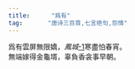 ```yaml
---
title:      "爲有"
tag:       "唐诗三百首,七言绝句,怨情"
---
```


爲有雲屏無限嬌，*鳳城*[-1]寒盡怕春宵。  
無端嫁得金龜壻，辜負香衾事早朝。

[-1]:  此指京城。
